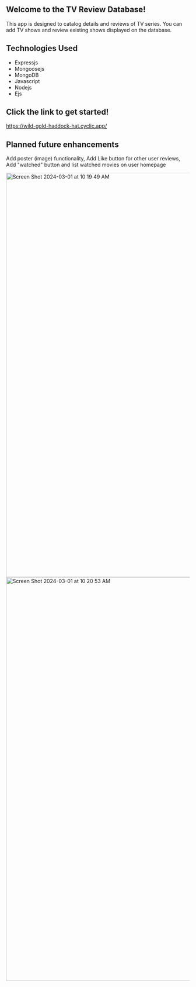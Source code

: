 ## Welcome to the TV Review Database!

This app is designed to catalog details and reviews of TV series. You can add TV shows and review existing shows displayed on the database.

## Technologies Used
- Expressjs
- Mongoosejs
- MongoDB
- Javascript
- Nodejs
- Ejs

## Click the link to get started!

https://wild-gold-haddock-hat.cyclic.app/

## Planned future enhancements

Add poster (image) functionality, Add Like button for other user reviews, Add "watched" button and list watched movies on user homepage




<img width="1105" alt="Screen Shot 2024-03-01 at 10 19 49 AM" src="https://github.com/jjratzlaff/Project-2/assets/156650294/46514eb6-abb8-4d5b-b481-3bf04d2f1899">


<img width="1103" alt="Screen Shot 2024-03-01 at 10 20 53 AM" src="https://github.com/jjratzlaff/Project-2/assets/156650294/9786804c-4d89-4e4e-be10-7e5a9cbdaf02">

